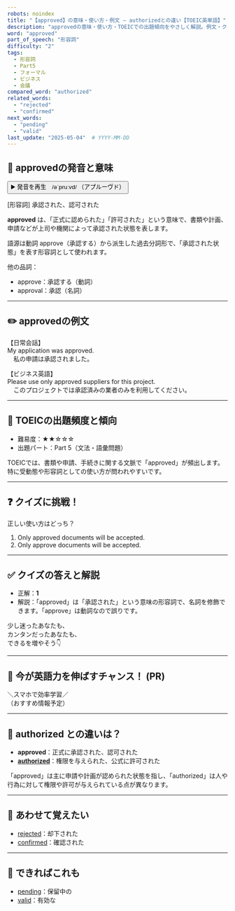 ```yaml
---
robots: noindex
title: "【approved】の意味・使い方・例文 ― authorizedとの違い【TOEIC英単語】"
description: "approvedの意味・使い方・TOEICでの出題傾向をやさしく解説。例文・クイズ付きでauthorizedとの違いもわかりやすく学べます。"
word: "approved"
part_of_speech: "形容詞"
difficulty: "2"
tags:
  - 形容詞
  - Part5
  - フォーマル
  - ビジネス
  - 会議
compared_word: "authorized"
related_words:
  - "rejected"
  - "confirmed"
next_words:
  - "pending"
  - "valid"
last_update: "2025-05-04"  # YYYY-MM-DD
---
```


## 🔰 approvedの発音と意味

<button class="play-audio" onclick="playTTS('approved')">
  <span class="play-audio-main">
    ▶️ 発音を再生　/əˈpruːvd/
  </span>
  <span class="play-audio-sub">
    （アプルーヴド）
  </span>
</button>

[形容詞] 承認された、認可された

**approved** は、「正式に認められた」「許可された」という意味で、書類や計画、申請などが上司や機関によって承認された状態を表します。

語源は動詞 approve（承認する）から派生した過去分詞形で、「承認された状態」を表す形容詞として使われます。

他の品詞：  
- approve：承認する（動詞）
- approval：承認（名詞）

---

## ✏️ approvedの例文

【日常会話】  
My application was approved.  
　私の申請は承認されました。

【ビジネス英語】  
Please use only approved suppliers for this project.  
　このプロジェクトでは承認済みの業者のみを利用してください。

---

## 🎯 TOEICの出題頻度と傾向

- 難易度：★★☆☆☆
- 出題パート：Part 5（文法・語彙問題）

TOEICでは、書類や申請、手続きに関する文脈で「approved」が頻出します。特に受動態や形容詞としての使い方が問われやすいです。

---

## ❓ クイズに挑戦！

正しい使い方はどっち？

1. Only approved documents will be accepted.  
2. Only approve documents will be accepted.

---

## ✅ クイズの答えと解説

- 正解：**1**
- 解説：「approved」は「承認された」という意味の形容詞で、名詞を修飾できます。「approve」は動詞なので誤りです。

少し迷ったあなたも、  
カンタンだったあなたも、  
できるを増やそう👇️

---

## 🚀 今が英語力を伸ばすチャンス！ (PR)

<div class="info-center">
＼スマホで効率学習／<br>  
（おすすめ情報予定）
</div>

---

## 🤔  authorized との違いは？

- **approved**：正式に承認された、認可された
- **[authorized](/authorized)**：権限を与えられた、公式に許可された

「approved」は主に申請や計画が認められた状態を指し、「authorized」は人や行為に対して権限や許可が与えられている点が異なります。

---

## 🧩 あわせて覚えたい

- [rejected](/rejected)：却下された
- [confirmed](/confirmed)：確認された

---

## 📖 できればこれも

- [pending](/pending)：保留中の
- [valid](/valid)：有効な

<!-- cvid: aid24_bid05 -->

